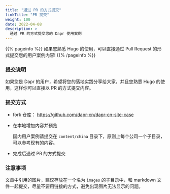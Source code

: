 ```yaml
---
title: "通过 PR 的方式提交"
linkTitle: "PR 提交"
weight: 100
date: 2022-04-08
description: >
  通过 PR 的方式提交您的 Dapr 使用案例
---
```


{{% pageinfo %}}
如果您熟悉 Hugo 的使用，可以直接通过 Pull Request 的形式提交您的用户案例内容!
{{% /pageinfo %}}

### 提交说明

如果您是 Dapr 的用户，希望将您的落地实践分享给大家，并且您熟悉 Hugo 的使用，这样你可以直接以 PR 的方式提交内容。

### 提交方式

- fork 仓库： https://github.com/dapr-cn/dapr-cn-site-case
- 在本地增加内容并预览

  国内用户案例请提交在 `content/china` 目录下，原则上每个公司一个子目录，可以参考现有的内容。

- 完成后通过 PR 的方式提交

### 注意事项

文章中引用的图片，建议存放在一个名为 `images` 的子目录中，和 markdown 文件一起提交，尽量不要用链接的方式，避免出现图片无法显示的问题。
